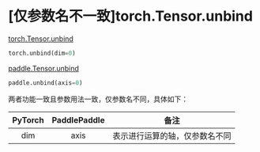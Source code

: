 # [仅参数名不一致]torch.Tensor.unbind

[torch.Tensor.unbind](https://pytorch.org/docs/1.13/generated/torch.Tensor.unbind.html#torch.Tensor.unbind)

```python
torch.unbind(dim=0)
```

[paddle.Tensor.unbind](https://www.paddlepaddle.org.cn/documentation/docs/zh/api/paddle/Tensor_cn.html#unbind-axis-0)

```python
paddle.unbind(axis=0)
```

两者功能一致且参数用法一致，仅参数名不同，具体如下：

| PyTorch | PaddlePaddle |              备注              |
| :-----: | :----------: | :----------------------------: |
|   dim   |     axis     | 表示进行运算的轴，仅参数名不同 |
